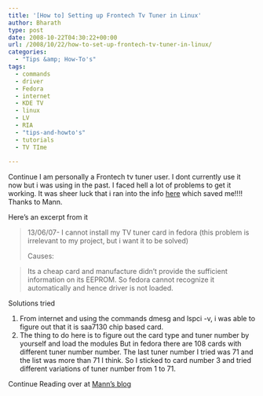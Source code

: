 ```yaml
---
title: '[How to] Setting up Frontech Tv Tuner in Linux'
author: Bharath
type: post
date: 2008-10-22T04:30:22+00:00
url: /2008/10/22/how-to-set-up-frontech-tv-tuner-in-linux/
categories:
  - "Tips &amp; How-To's"
tags:
  - commands
  - driver
  - Fedora
  - internet
  - KDE TV
  - linux
  - LV
  - RIA
  - "tips-and-howto's"
  - tutorials
  - TV TIme
  
---
```

Continue I am personally a Frontech tv tuner user. I dont currently use it now but i was using in the past. I faced hell a lot of problems to get it working. It was sheer luck that i ran into the info [here][1] which saved me!!!! Thanks to Mann.

Here&#8217;s an excerpt from it

> 13/06/07- I cannot install my TV tuner card in fedora (this problem is irrelevant to my project, but i want it to be solved)
> 
> Causes:
  
> Its a cheap card and manufacture didn&#8217;t provide the sufficient information on its EEPROM. So fedora cannot recognize it automatically and hence driver is not loaded.

Solutions tried

  1. From internet and using the commands dmesg and lspci -v, i was able to figure out that it is <span style="#990000;">saa7130</span> chip based card.
  2. The thing to do here is to figure out the card type and tuner number by yourself and load the modules But in fedora there are 108 cards with different tuner number number. The last tuner number I tried was 71 and the list was more than 71 I think. So I sticked to card number 3 and tried different variations of tuner number from 1 to 71.

Continue Reading over at <a href="http://mann-linuxproject.blogspot.com/2007/06/problem3.html" target="_blank">Mann&#8217;s blog</a>

 [1]: http://mann-linuxproject.blogspot.com/2007/06/problem3.html